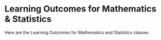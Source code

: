 # Learning Outcomes for Mathematics &amp; Statistics

Here are the Learning Outcomes for Mathematics and Statistics classes.

